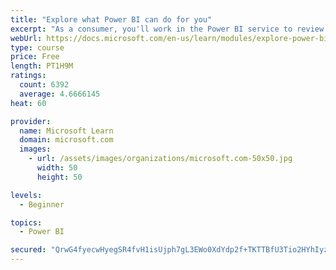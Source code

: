 ```yaml
---
title: "Explore what Power BI can do for you"
excerpt: "As a consumer, you'll work in the Power BI service to review and interact with content that has been shared with you. This module provides the foundational information that you need to work effectively in the Power BI service."
webUrl: https://docs.microsoft.com/en-us/learn/modules/explore-power-bi-service/
type: course
price: Free
length: PT1H9M
ratings:
  count: 6392
  average: 4.6666145
heat: 60

provider:
  name: Microsoft Learn
  domain: microsoft.com
  images:
    - url: /assets/images/organizations/microsoft.com-50x50.jpg
      width: 50
      height: 50

levels:
  - Beginner

topics:
  - Power BI

secured: "QrwG4fyecwHyegSR4fvH1isUjph7gL3EWo0XdYdp2f+TKTTBfU3Tio2HYhIyzM8z9LbmuU7Yyh9IcCQlA8E4jPkr/gJ7JToVASbpociIuwUjHegOthGIDRIyxsvQrPHfwc+fFNn0+aNIWlAExDN0P/MAHzH3n/qc+/komWG3gRmRxw1T2NYtIaIgpJ89R37duznt5DHuidlX4Tcb1myLliIHb0mGJYRrWj5fQECOdJRISn2KvVek0TQrrsWjkYAQXAnKjT0XnnwvwX+vznZTq2/JkN2wq2kFxgqAwQ2a3y7a07aMt6NHyM9HqZijOucO+MHZCkGBdtKr0oJJ3aqpMOTvq0amEDB7dZEruTeLqUBUztGuFdf630aTGgwW9wpu6Vm5ANBGolvkWbjp87oQNOLXpegMQ4h/Xu04OkeLOJc=;3u7UAnzmBR6DXtCG+J8H2g=="
---
```


